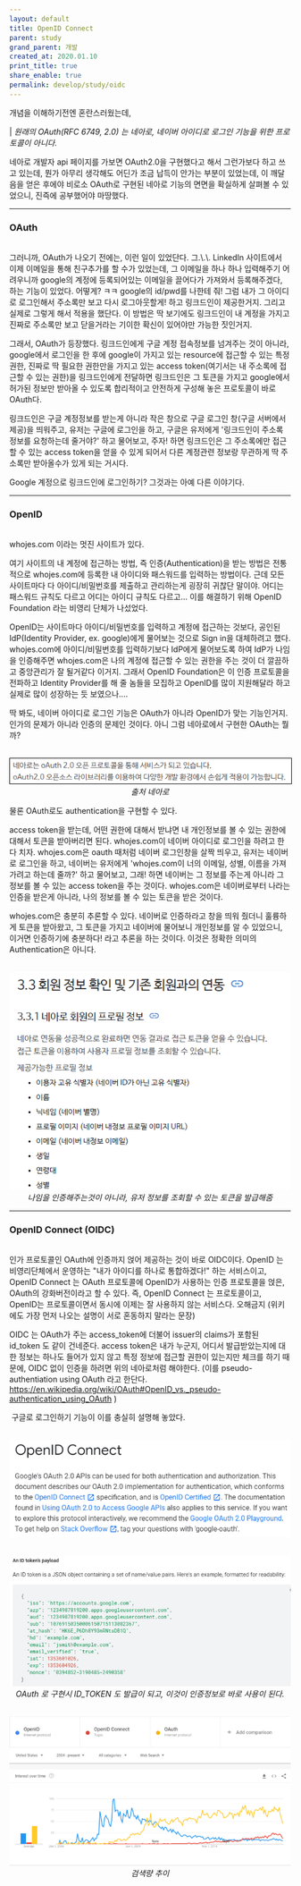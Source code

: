 ```yaml
---
layout: default
title: OpenID Connect
parent: study
grand_parent: 개발
created_at: 2020.01.10
print_title: true
share_enable: true
permalink: develop/study/oidc
---
```


개념을 이해하기전엔 혼란스러웠는데, 

| *원래의 OAuth(RFC 6749, 2.0) 는 네아로, 네이버 아이디로 로그인 기능을 위한 프로토콜이 아니다.*

네아로 개발자 api 페이지를 가보면 OAuth2.0을 구현했다고 해서 그런가보다 하고 쓰고 있는데, 뭔가 아무리 생각해도 어딘가 조금 납득이 안가는 부분이 있었는데, 이 깨달음을 얻은 후에야 비로소 OAuth로 구현된 네아로 기능의 면면을 확실하게 살펴볼 수 있었으니, 진즉에 공부했어야 마땅했다.

--- 
### OAuth  
  <br>
  그러니까, OAuth가 나오기 전에는, 이런 일이 있었단다. 그.\.\. LinkedIn 사이트에서 이제 이메일을 통해 친구추가를 할 수가 있었는데, 그 이메일을 하나 하나 입력해주기 어려우니까 google의 계정에 등록되어있는 이메일을 끌어다가 가져와서 등록해주겠다, 하는 기능이 있었다. 어떻게? ㅋㅋ google의 id/pwd를 나한테 줘! 그럼 내가 그 아이디로 로그인해서 주소록만 보고 다시 로그아웃할게! 하고 링크드인이 제공한거지. 그리고 실제로 그렇게 해서 적용을 했단다. 이 방법은 딱 보기에도 링크드인이 내 계정을 가지고 진짜로 주소록만 보고 닫을거라는 기이한 확신이 있어야만 가능한 짓인거지.

  그래서, OAuth가 등장했다. 링크드인에게 구글 계정 접속정보를 넘겨주는 것이 아니라, google에서 로그인을 한 후에 google이 가지고 있는 resource에 접근할 수 있는 특정 권한, 진짜로 딱 필요한 권한만을 가지고 있는 access token(여기서는 내 주소록에 접근할 수 있는 권한)을 링크드인에게 전달하면 링크드인은 그 토큰을 가지고 google에서 허가된 정보만 받아올 수 있도록 합리적이고 안전하게 구성해 놓은 프로토콜이 바로 OAuth다. ​

  링크드인은 구글 계정정보를 받는게 아니라 작은 창으로 구글 로그인 창(구글 서버에서 제공)을 띄워주고, 유저는 구글에 로그인을 하고, 구글은 유저에게 '링크드인이 주소록 정보를 요청하는데 줄거야?' 하고 물어보고, 주자! 하면 링크드인은 그 주소록에만 접근할 수 있는 access token을 얻을 수 있게 되어서 다른 계정관련 정보랑 무관하게 딱 주소록만 받아올수가 있게 되는 거시다. 

  Google 계정으로 링크드인에 로그인하기? 그것과는 아예 다른 이야기다.


---

### OpenID
  <br>
  whojes.com 이라는 멋진 사이트가 있다. 

  여기 사이트의 내 계정에 접근하는 방법, 즉 인증(Authentication)을 받는 방법은 전통적으로 whojes.com에 등록한 내 아이디와 패스워드를 입력하는 방법이다. 근데 모든 사이트마다 다 아이디/비밀번호를 제출하고 관리하는게 굉장히 귀찮단 말이야. 어디는 패스워드 규칙도 다르고 어디는 아이디 규칙도 다르고... 이를 해결하기 위해 OpenID Foundation 라는 비영리 단체가 나섰었다. 

  OpenID는 사이트마다 아이디/비밀번호를 입력하고 계정에 접근하는 것보다, 공인된 IdP(Identity Provider, ex. google)에게 물어보는 것으로 Sign in을 대체하려고 했다. whojes.com에 아이디/비밀번호를 입력하기보다 IdP에게 물어보도록 하여 IdP가 나임을 인증해주면 whojes.com은 나의 계정에 접근할 수 있는 권한을 주는 것이 더 깔끔하고 중앙관리가 잘 될거같다 이거지. 그래서 OpenID Foundation은 이 인증 프로토콜을 전파하고 Identity Provider를 해 줄 놈들을 모집하고 OpenID를 많이 지원해달라 하고 실제로 많이 성장하는 듯 보였으나.... 

  딱 봐도, 네이버 아이디로 로그인 기능은 OAuth가 아니라 OpenID가 맞는 기능인거지. 인가의 문제가 아니라 인증의 문제인 것이다. 아니 그럼 네아로에서 구현한 OAuth는 뭘까?

  <p align="center">
    <br><img alt="img-name" src="/assets/images/study/oidc_1.png" class="content-image-1" style="border: 1px solid black"><br>
    <em>출처 네아로</em><br>
  </p>

  물론 OAuth로도 authentication을 구현할 수 있다. 

  ​access token을 받는데, 어떤 권한에 대해서 받냐면 내 개인정보를 볼 수 있는 권한에 대해서 토큰을 받아버리면 된다. whojes.com이 네이버 아이디로 로그인을 하려고 한다 치자. whojes.com은 oauth 때처럼 네이버 로그인창을 살짝 띄우고, 유저는 네이버로 로그인을 하고, 네이버는 유저에게 'whojes.com이 너의 이메일, 성별, 이름을 가져가려고 하는데 줄까?' 하고 물어보고, 그래! 하면 네이버는 그 정보를 주는게 아니라 그 정보를 볼 수 있는 access token을 주는 것이다. whojes.com은 네이버로부터 나라는 인증을 받은게 아니라, 나의 정보를 볼 수 있는 토큰을 받은 것이다.

  ​whojes.com은 충분히 추론할 수 있다. 네이버로 인증하라고 창을 띄워 줬더니 훌륭하게 토큰을 받아왔고, 그 토큰을 가지고 네이버에 물어보니 개인정보를 알 수 있었으니, 이거면 인증하기에 충분하다! 라고 추론을 하는 것이다. 이것은 정확한 의미의 Authentication은 아니다.

  <p align="center">
    <br><img alt="img-name" src="/assets/images/study/oidc_2.png" class="content-image-1"><br>
    <em>나임을 인증해주는것이 아니라, 유저 정보를 조회할 수 있는 토큰을 발급해줌</em><br>
  </p>

---

### OpenID Connect (OIDC)
  <br>
  인가 프로토콜인 OAuth에 인증까지 얹어 제공하는 것이 바로 OIDC이다. OpenID 는 비영리단체에서 운영하는 "내가 아이디를 하나로 통합하겠다!" 하는 서비스이고, OpenID Connect 는 OAuth 프로토콜에 OpenID가 사용하는 인증 프로토콜을 얹은, OAuth의 강화버전이라고 할 수 있다. 즉, OpenID Connect 는 프로토콜이고, OpenID는 프로토콜이면서 동시에 이제는 잘 사용하지 않는 서비스다. 오해금지 (위키에도 가장 먼저 나오는 설명이 서로 혼동하지 말라는 문장)

  OIDC 는 OAuth가 주는 access_token에 더불어 issuer의 claims가 포함된 id_token 도 같이 건네준다. access token은 내가 누군지, 어디서 발급받았는지에 대한 정보는 하나도 들어가 있지 않고 특정 정보에 접근할 권한이 있는지만 체크를 하기 때문에, OIDC 없이 인증을 하려면 위의 네아로처럼 해야한다. (이를 pseudo-authentiation using OAuth 라고 한단다. https://en.wikipedia.org/wiki/OAuth#OpenID_vs._pseudo-authentication_using_OAuth )

​  구글로 로그인하기 기능이 이를 충실히 설명해 놓았다. 
  <p align="center">
    <br><img alt="img-name" src="/assets/images/study/oidc_3.png" class="content-image-1"><br>
  </p>
  <p align="center">
    <br><img alt="img-name" src="/assets/images/study/oidc_4.png" class="content-image-1"><br>
    <em>OAuth 로 구현시 ID_TOKEN 도 발급이 되고, 이것이 인증정보로 바로 사용이 된다.</em><br>
  </p>

  <p align="center">
    <br><img alt="img-name" src="/assets/images/study/oidc_5.png" class="content-image-1"><br>
    <em>검색량 추이</em><br>
  </p>
